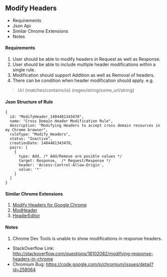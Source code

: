 ## Modify Headers
 - Requirements
 - Json Api
 - Similar Chrome Extensions
 - Notes

#### Requirements
1. User should be able to modify headers in Request as well as Response.
2. User should be able to include multiple header modifications within a single rule.
3. Modification should support Addition as well as Removal of headers.
4. There can be condition when header modification should apply. e.g.

  > Url {matches/contains/is} {regex/string/some_url/string}
  
#### Json Structure of Rule

    {
      id: "ModifyHeader_1404481343478",
      name: "Cross Domain Header Modification Rule",
      description: "Modifying Headers to accept cross domain resources in my Chrome browser",
      ruleType: "Modify_Headers",
      status: "Inactive",
      creationDate: 1404481343478,
      pairs: [
        {
          type: Add, /* Add/Remove are posible values */
          target: Response,  /* Request/Response */
          header: 'Access-Control-Allow-Origin',
          value: '*'
        }
      ]
    }
      
#### Similar Chrome Extensions
1. [Modify Headers for Google Chrome](https://chrome.google.com/webstore/detail/modify-headers-for-google/innpjfdalfhpcoinfnehdnbkglpmogdi)
2. [ModHeader](https://chrome.google.com/webstore/detail/modheader/idgpnmonknjnojddfkpgkljpfnnfcklj?hl=en)
3. [HeaderEditor](https://chrome.google.com/webstore/detail/header-editor/pkokmcnklmgbepioackopoknkdlhefjl?hl=en)

#### Notes
1. Chrome Dev Tools is unable to show modifications in response headers.
  - StackOverflow Link: http://stackoverflow.com/questions/18102082/modifying-response-headers-in-chrome
  - Chromium Bug: https://code.google.com/p/chromium/issues/detail?id=258064